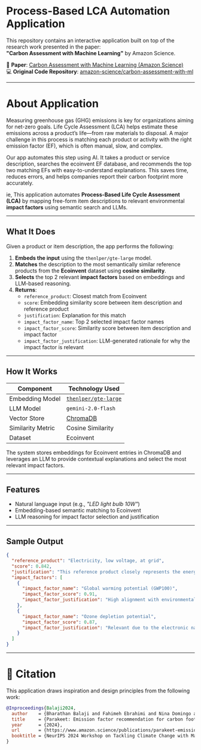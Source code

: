 # Process-Based LCA Automation Application

This repository contains an interactive application built on top of the research work presented in the paper:  
**"Carbon Assessment with Machine Learning"** by Amazon Science.

📄 **Paper**: [Carbon Assessment with Machine Learning (Amazon Science)](https://www.amazon.science/publications/parakeet-emission-factor-recommendation-for-carbon-footprinting-with-generative-ai)  
💻 **Original Code Repository**: [amazon-science/carbon-assessment-with-ml](https://github.com/amazon-science/carbon-assessment-with-ml)

---

# About Application


Measuring greenhouse gas (GHG) emissions is key for organizations aiming for net-zero goals. Life Cycle Assessment (LCA) helps estimate these emissions across a product’s life—from raw materials to disposal. A major challenge in this process is matching each product or activity with the right emission factor (EF), which is often manual, slow, and complex.

Our app automates this step using AI. It takes a product or service description, searches the ecoinvent EF database, and recommends the top two matching EFs with easy-to-understand explanations. This saves time, reduces errors, and helps companies report their carbon footprint more accurately.

ie, This application automates **Process-Based Life Cycle Assessment (LCA)** by mapping free-form item descriptions to relevant environmental **impact factors** using semantic search and LLMs.

---

##  What It Does

Given a product or item description, the app performs the following:

1. **Embeds the input** using the `thenlper/gte-large` model.
2. **Matches** the description to the most semantically similar reference products from the **Ecoinvent** dataset using **cosine similarity**.
3. **Selects** the top 2 relevant **impact factors** based on embeddings and LLM-based reasoning.
4. **Returns**:
   - `reference_product`: Closest match from Ecoinvent
   - `score`: Embedding similarity score between item description and reference product
   - `justification`: Explanation for this match
   - `impact_factor_name`: Top 2 selected impact factor names
   - `impact_factor_score`: Similarity score between item description and impact factor
   - `impact_factor_justification`: LLM-generated rationale for why the impact factor is relevant

---

##  How It Works

| Component             | Technology Used                   |
|----------------------|-----------------------------------|
| Embedding Model      | [`thenlper/gte-large`](https://huggingface.co/thenlper/gte-large) |
| LLM Model            | `gemini-2.0-flash`                |
| Vector Store         | [ChromaDB](https://www.trychroma.com/) |
| Similarity Metric    | Cosine Similarity                 |
| Dataset              | Ecoinvent                         |

The system stores embeddings for Ecoinvent entries in ChromaDB and leverages an LLM to provide contextual explanations and select the most relevant impact factors.

---

##  Features

-  Natural language input (e.g., *"LED light bulb 10W"*)
-  Embedding-based semantic matching to Ecoinvent
-  LLM reasoning for impact factor selection and justification


---

##  Sample Output

```json
{
  "reference_product": "Electricity, low voltage, at grid",
  "score": 0.842,
  "justification": "This reference product closely represents the energy use aspect of the item described.",
  "impact_factors": [
    {
      "impact_factor_name": "Global warming potential (GWP100)",
      "impact_factor_score": 0.91,
      "impact_factor_justification": "High alignment with environmental emissions typical for electricity consumption in similar products."
    },
    {
      "impact_factor_name": "Ozone depletion potential",
      "impact_factor_score": 0.87,
      "impact_factor_justification": "Relevant due to the electronic nature of the product involving potential refrigerant usage."
    }
  ]
}

```

---

# 📖 Citation

This application draws inspiration and design principles from the following work:

```bibtex
@Inproceedings{Balaji2024,
  author    = {Bharathan Balaji and Fahimeh Ebrahimi and Nina Domingo and Gargeya Vunnava and Abu-Zaher Faridee and Soma Ramalingam and Shikhar Gupta and Anran Wang and Harsh Gupta and Domenic Belcastro and Kellen Axten and Jeremie Hakian and Jared Kramer},
  title     = {Parakeet: Emission factor recommendation for carbon footprinting with generative AI},
  year      = {2024},
  url       = {https://www.amazon.science/publications/parakeet-emission-factor-recommendation-for-carbon-footprinting-with-generative-ai},
  booktitle = {NeurIPS 2024 Workshop on Tackling Climate Change with Machine Learning},
}
